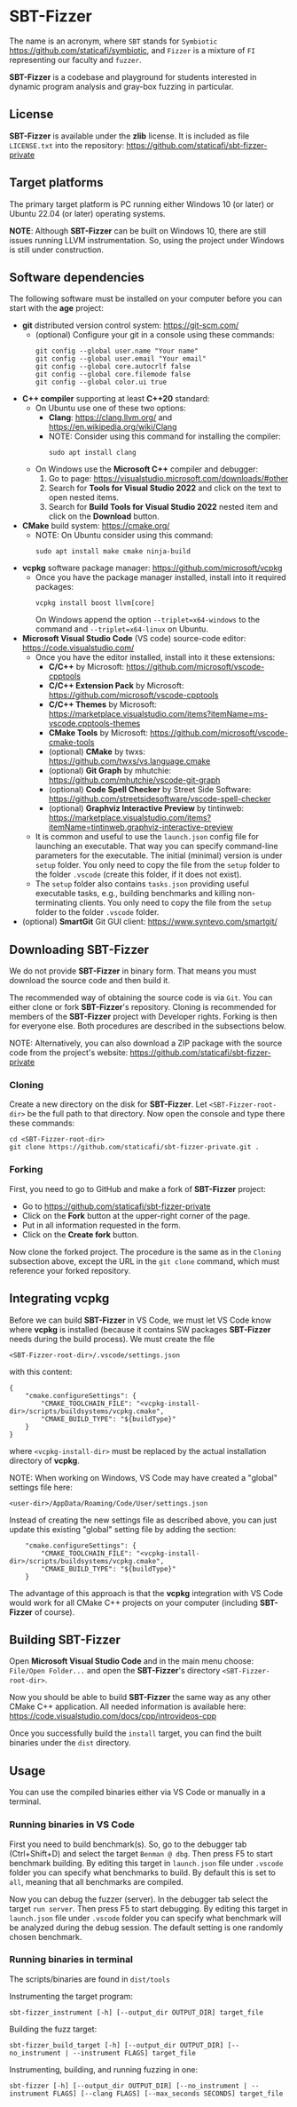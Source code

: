 # **SBT-Fizzer**

The name is an acronym, where `SBT` stands for `Symbiotic`
https://github.com/staticafi/symbiotic, and `Fizzer` is
a mixture of `FI` representing our faculty and `fuzzer`.

**SBT-Fizzer** is a codebase and playground for students
interested in dynamic program analysis and gray-box fuzzing in
particular.

## License

**SBT-Fizzer** is available under the **zlib** license. It is included as 
file `LICENSE.txt` into the repository: https://github.com/staticafi/sbt-fizzer-private

## Target platforms

The primary target platform is PC running either Windows 10 (or later) or Ubuntu
22.04 (or later) operating systems.

**NOTE**: Although **SBT-Fizzer** can be built on Windows 10,
there are still issues running LLVM instrumentation. So, using 
the project under Windows is still under construction.

## Software dependencies

The following software must be installed on your computer before you can
start with the **age** project:
- **git** distributed version control system: https://git-scm.com/
    - (optional) Configure your git in a console using these commands: 
        ```
        git config --global user.name "Your name"
        git config --global user.email "Your email"
        git config --global core.autocrlf false
        git config --global core.filemode false
        git config --global color.ui true
        ```
- **C++ compiler** supporting at least **C++20** standard:
    - On Ubuntu use one of these two options:
        - **Clang**: https://clang.llvm.org/ and https://en.wikipedia.org/wiki/Clang
        - NOTE: Consider using this command for installing the compiler:
            ```
            sudo apt install clang
            ```
    - On Windows use the **Microsoft C++** compiler and debugger:
        1. Go to page: https://visualstudio.microsoft.com/downloads/#other
        2. Search for **Tools for Visual Studio 2022** and click on the text to open nested items.
        3. Search for **Build Tools for Visual Studio 2022** nested item and click on the
           **Download** button.
- **CMake** build system: https://cmake.org/
  - NOTE: On Ubuntu consider using this command:
    ```
    sudo apt install make cmake ninja-build
    ```
- **vcpkg** software package manager: https://github.com/microsoft/vcpkg
  - Once you have the package manager installed, install into it required packages:
    ```
    vcpkg install boost llvm[core]
    ```
    On Windows append the option `--triplet=x64-windows` to the command and `--triplet=x64-linux` on Ubuntu.
- **Microsoft Visual Studio Code** (VS code) source-code editor: https://code.visualstudio.com/
    - Once you have the editor installed, install into it these extensions:
        - **C/C++** by Microsoft: https://github.com/microsoft/vscode-cpptools
        - **C/C++ Extension Pack** by Microsoft: https://github.com/microsoft/vscode-cpptools
        - **C/C++ Themes** by Microsoft: https://marketplace.visualstudio.com/items?itemName=ms-vscode.cpptools-themes
        - **CMake Tools** by Microsoft: https://github.com/microsoft/vscode-cmake-tools
        - (optional) **CMake** by twxs: https://github.com/twxs/vs.language.cmake
        - (optional) **Git Graph** by mhutchie: https://github.com/mhutchie/vscode-git-graph
        - (optional) **Code Spell Checker** by Street Side Software: https://github.com/streetsidesoftware/vscode-spell-checker
        - (optional) **Graphviz Interactive Preview** by tintinweb: https://marketplace.visualstudio.com/items?itemName=tintinweb.graphviz-interactive-preview
    - It is common and useful to use the `launch.json` config file for launching an
        executable. That way you can specify command-line parameters for the
        executable. The initial (minimal) version is under `setup` folder. You
        only need to copy the file from the `setup` folder to the folder
        `.vscode` (create this folder, if it does not exist).
    - The `setup` folder also contains `tasks.json` providing useful executable
        tasks, e.g., building benchmarks and killing non-terminating clients.
        You only need to copy the file from the `setup` folder to the folder
        `.vscode` folder.
- (optional) **SmartGit** Git GUI client: https://www.syntevo.com/smartgit/

## Downloading **SBT-Fizzer**

We do not provide **SBT-Fizzer** in binary form. That means you must
download the source code and then build it.

The recommended way of obtaining the source code is via `Git`. You can
either clone or fork **SBT-Fizzer**'s repository. Cloning is recommended for 
members of the **SBT-Fizzer** project with Developer rights. Forking is then for
everyone else. Both procedures are described in the subsections below.

NOTE: Alternatively, you can also download a ZIP package with the source
code from the project's website: https://github.com/staticafi/sbt-fizzer-private

### Cloning

Create a new directory on the disk for **SBT-Fizzer**. Let `<SBT-Fizzer-root-dir>`
be the full path to that directory. Now open the console and type
there these commands:
```
cd <SBT-Fizzer-root-dir>
git clone https://github.com/staticafi/sbt-fizzer-private.git .
```

### Forking

First, you need to go to GitHub and make a fork of **SBT-Fizzer** project:
- Go to https://github.com/staticafi/sbt-fizzer-private
- Click on the **Fork** button at the upper-right corner of the page.
- Put in all information requested in the form.
- Click on the **Create fork** button.

Now clone the forked project. The procedure is the same as in the `Cloning`
subsection above, except the URL in the `git clone` command, which must
reference your forked repository.

## Integrating **vcpkg**

Before we can build **SBT-Fizzer** in VS Code, we must let VS Code know
where **vcpkg** is installed (because it contains SW packages **SBT-Fizzer**
needs during the build process). We must create the file

```
<SBT-Fizzer-root-dir>/.vscode/settings.json
```

with this content:

```
{
    "cmake.configureSettings": {
        "CMAKE_TOOLCHAIN_FILE": "<vcpkg-install-dir>/scripts/buildsystems/vcpkg.cmake",
        "CMAKE_BUILD_TYPE": "${buildType}"
    }
}
```
where `<vcpkg-install-dir>` must be replaced by the actual installation directory of **vcpkg**.

NOTE: When working on Windows, VS Code may have created a "global" 
settings file here:
```
<user-dir>/AppData/Roaming/Code/User/settings.json
```
Instead of creating the new settings file as described above, you
can just update this existing "global" setting file by adding the section:
```
    "cmake.configureSettings": {
        "CMAKE_TOOLCHAIN_FILE": "<vcpkg-install-dir>/scripts/buildsystems/vcpkg.cmake",
        "CMAKE_BUILD_TYPE": "${buildType}"
    }
```
The advantage of this approach is that the **vcpkg** integration
with VS Code would work for all CMake C++ projects on your computer
(including **SBT-Fizzer** of course).

## Building **SBT-Fizzer**

Open **Microsoft Visual Studio Code** and in the main menu choose:
`File/Open Folder...` and open the **SBT-Fizzer**'s directory `<SBT-Fizzer-root-dir>`.

Now you should be able to build **SBT-Fizzer** the same way as any other
CMake C++ application. All needed information is available here:
https://code.visualstudio.com/docs/cpp/introvideos-cpp

Once you successfully build the `install` target, you can find
the built binaries under the `dist` directory.

## Usage

You can use the compiled binaries either via VS Code or manually in a terminal.

### **Running binaries in VS Code**

First you need to build benchmark(s). So, go to the debugger
tab (Ctrl+Shift+D) and select the target `Benman @ dbg`.
Then press F5 to start benchmark building. By editing this
target in `launch.json` file under `.vscode` folder you can
specify what benchmarks to build. By default this
is set to `all`, meaning that all benchmarks are compiled.

Now you can debug the fuzzer (server). In the debugger tab
select the target `run server`. Then press F5 to start debugging.
By editing this target in `launch.json` file under `.vscode` 
folder you can specify what benchmark will be analyzed during the
debug session. The default setting is one randomly chosen 
benchmark.

### **Running binaries in terminal**

The scripts/binaries are found in `dist/tools`

Instrumenting the target program:

`sbt-fizzer_instrument [-h] [--output_dir OUTPUT_DIR] target_file`

Building the fuzz target:

`sbt-fizzer_build_target [-h] [--output_dir OUTPUT_DIR] [--no_instrument | --instrument FLAGS] target_file`

Instrumenting, building, and running fuzzing in one:

`sbt-fizzer [-h] [--output_dir OUTPUT_DIR] [--no_instrument | --instrument FLAGS] [--clang FLAGS] [--max_seconds SECONDS] target_file`
